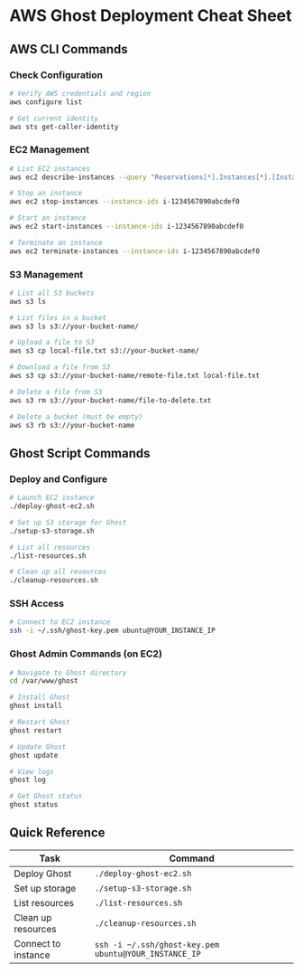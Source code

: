 # AWS Ghost Deployment Cheat Sheet

## AWS CLI Commands

### Check Configuration
```bash
# Verify AWS credentials and region
aws configure list

# Get current identity
aws sts get-caller-identity
```

### EC2 Management
```bash
# List EC2 instances
aws ec2 describe-instances --query "Reservations[*].Instances[*].[InstanceId,State.Name,PublicIpAddress]" --output table

# Stop an instance
aws ec2 stop-instances --instance-ids i-1234567890abcdef0

# Start an instance
aws ec2 start-instances --instance-ids i-1234567890abcdef0

# Terminate an instance
aws ec2 terminate-instances --instance-ids i-1234567890abcdef0
```

### S3 Management
```bash
# List all S3 buckets
aws s3 ls

# List files in a bucket
aws s3 ls s3://your-bucket-name/

# Upload a file to S3
aws s3 cp local-file.txt s3://your-bucket-name/

# Download a file from S3
aws s3 cp s3://your-bucket-name/remote-file.txt local-file.txt

# Delete a file from S3
aws s3 rm s3://your-bucket-name/file-to-delete.txt

# Delete a bucket (must be empty)
aws s3 rb s3://your-bucket-name
```

## Ghost Script Commands

### Deploy and Configure
```bash
# Launch EC2 instance
./deploy-ghost-ec2.sh

# Set up S3 storage for Ghost
./setup-s3-storage.sh

# List all resources
./list-resources.sh

# Clean up all resources
./cleanup-resources.sh
```

### SSH Access
```bash
# Connect to EC2 instance
ssh -i ~/.ssh/ghost-key.pem ubuntu@YOUR_INSTANCE_IP
```

### Ghost Admin Commands (on EC2)
```bash
# Navigate to Ghost directory
cd /var/www/ghost

# Install Ghost
ghost install

# Restart Ghost
ghost restart

# Update Ghost
ghost update

# View logs
ghost log

# Get Ghost status
ghost status
```

## Quick Reference

| Task | Command |
|------|---------|
| Deploy Ghost | `./deploy-ghost-ec2.sh` |
| Set up storage | `./setup-s3-storage.sh` |
| List resources | `./list-resources.sh` |
| Clean up resources | `./cleanup-resources.sh` |
| Connect to instance | `ssh -i ~/.ssh/ghost-key.pem ubuntu@YOUR_INSTANCE_IP` | 